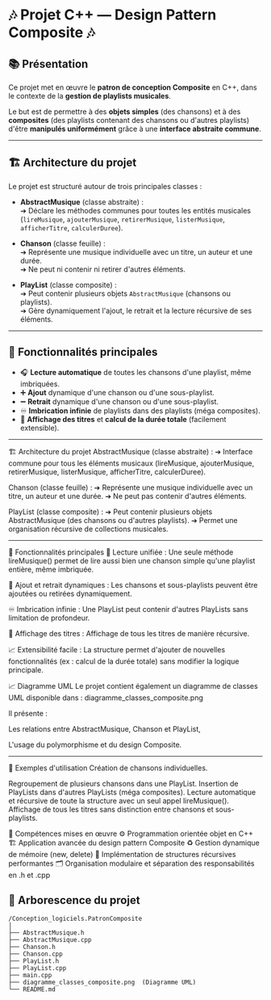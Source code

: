 ﻿# 🎶 Projet C++ — Design Pattern Composite 🎶

## 📚 Présentation

Ce projet met en œuvre le **patron de conception Composite** en C++, dans le contexte de la **gestion de playlists musicales**.

Le but est de permettre à des **objets simples** (des chansons) et à des **composites** (des playlists contenant des chansons ou d'autres playlists) d'être **manipulés uniformément** grâce à une **interface abstraite commune**.

---

## 🏗️ Architecture du projet

Le projet est structuré autour de trois principales classes :

- **AbstractMusique** (classe abstraite) :  
  ➔ Déclare les méthodes communes pour toutes les entités musicales (`lireMusique`, `ajouterMusique`, `retirerMusique`, `listerMusique`, `afficherTitre`, `calculerDuree`).

- **Chanson** (classe feuille) :  
  ➔ Représente une musique individuelle avec un titre, un auteur et une durée.  
  ➔ Ne peut ni contenir ni retirer d'autres éléments.

- **PlayList** (classe composite) :  
  ➔ Peut contenir plusieurs objets `AbstractMusique` (chansons ou playlists).  
  ➔ Gère dynamiquement l'ajout, le retrait et la lecture récursive de ses éléments.

---

## 🚀 Fonctionnalités principales

- 🎧 **Lecture automatique** de toutes les chansons d'une playlist, même imbriquées.
- ➕ **Ajout** dynamique d'une chanson ou d'une sous-playlist.
- ➖ **Retrait** dynamique d'une chanson ou d'une sous-playlist.
- ♾️ **Imbrication infinie** de playlists dans des playlists (méga composites).
- 📜 **Affichage des titres** et **calcul de la durée totale** (facilement extensible).

---

🏗️ Architecture du projet
AbstractMusique (classe abstraite) :
➔ Interface commune pour tous les éléments musicaux (lireMusique, ajouterMusique, retirerMusique, listerMusique, afficherTitre, calculerDuree).

Chanson (classe feuille) :
➔ Représente une musique individuelle avec un titre, un auteur et une durée.
➔ Ne peut pas contenir d'autres éléments.

PlayList (classe composite) :
➔ Peut contenir plusieurs objets AbstractMusique (des chansons ou d'autres playlists).
➔ Permet une organisation récursive de collections musicales.

---

🚀 Fonctionnalités principales
🎯 Lecture unifiée :
Une seule méthode lireMusique() permet de lire aussi bien une chanson simple qu'une playlist entière, même imbriquée.

🔁 Ajout et retrait dynamiques :
Les chansons et sous-playlists peuvent être ajoutées ou retirées dynamiquement.

♾️ Imbrication infinie :
Une PlayList peut contenir d'autres PlayLists sans limitation de profondeur.

📜 Affichage des titres :
Affichage de tous les titres de manière récursive.

📈 Extensibilité facile :
La structure permet d'ajouter de nouvelles fonctionnalités (ex : calcul de la durée totale) sans modifier la logique principale.

📈 Diagramme UML
Le projet contient également un diagramme de classes UML disponible dans :
diagramme_classes_composite.png

Il présente :

Les relations entre AbstractMusique, Chanson et PlayList,

L'usage du polymorphisme et du design Composite.

---

🧪 Exemples d'utilisation
Création de chansons individuelles.

Regroupement de plusieurs chansons dans une PlayList.
Insertion de PlayLists dans d'autres PlayLists (méga composites).
Lecture automatique et récursive de toute la structure avec un seul appel lireMusique().
Affichage de tous les titres sans distinction entre chansons et sous-playlists.

🎯 Compétences mises en œuvre
⚙️ Programmation orientée objet en C++
🏗️ Application avancée du design pattern Composite
♻️ Gestion dynamique de mémoire (new, delete)
🔁 Implémentation de structures récursives performantes
🗂️ Organisation modulaire et séparation des responsabilités en .h et .cpp


## 📂 Arborescence du projet

```text
/Conception_logiciels.PatronComposite
│
├── AbstractMusique.h
├── AbstractMusique.cpp
├── Chanson.h
├── Chanson.cpp
├── PlayList.h
├── PlayList.cpp
├── main.cpp
├── diagramme_classes_composite.png  (Diagramme UML)
└── README.md
